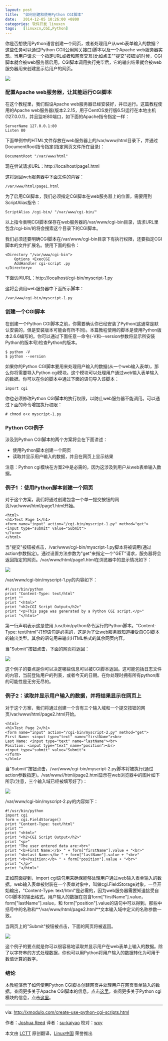 ```yaml
---
layout: post
title:	"如何创建和使用Python CGI脚本"
date:	2014-12-05 10:26:00 +0800 
categories:	软件开发 linuxcn 
tags:	[linuxcn,CGI,Python]
---
```



你是否想使用Python语言创建一个网页，或者处理用户从web表单输入的数据？这些任务可以通过Python CGI(公用网关接口)脚本以及一个Apache web服务器实现。当用户请求一个指定URL或者和网页交互(比如点击""提交"按钮)的时候，CGI脚本就会被web服务器启用。CGI脚本调用执行完毕后，它的输出结果就会被web服务器用来创建显示给用户的网页。


![](/Asserts/Images/album/201412/04/232938y1l1ttm7mmmjjmmk.png)


### 配置Apache web服务器，让其能运行CGI脚本


在这个教程里，我们假设Apache web服务器已经安装好，并已运行。这篇教程使用的Apache web服务器(版本2.2.15，用于CentOS发行版6.5)运行在本地主机(127.0.0.1)，并且监听80端口，如下面的Apache指令指定一样：



```
ServerName 127.0.0.1:80
Listen 80

```

下面举例中的HTML文件存放在web服务器上的/var/www/html目录下，并通过DocumentRoot指令指定(指定网页文件所在目录)：



```
DocumentRoot "/var/www/html"

```

现在尝试请求URL：http://localhost/page1.html


这将返回web服务器中下面文件的内容：



```
/var/www/html/page1.html

```

为了启用CGI脚本，我们必须指定CGI脚本在web服务器上的位置，需要用到ScriptAlias指令：



```
ScriptAlias /cgi-bin/ "/var/www/cgi-bin/"

```

以上指令表明CGI脚本保存在web服务器的/var/www/cgi-bin目录，请求URL里包含/cgi-bin/的将会搜索这个目录下的CGI脚本。


我们必须还要明确CGI脚本在/var/www/cgi-bin目录下有执行权限，还要指定CGI脚本的文件扩展名。使用下面的指令：



```
<Directory "/var/www/cgi-bin">
    Options +ExecCGI
    AddHandler cgi-script .py
</Directory>

```

下面访问URL：http://localhost/cgi-bin/myscript-1.py


这将会调用web服务器中下面所示脚本：



```
/var/www/cgi-bin/myscript-1.py

```

### 创建一个CGI脚本


在创建一个Python CGI脚本之前，你需要确认你已经安装了Python(这通常是默认安装的，但是安装版本可能会有所不同)。本篇教程使用的脚本是使用Python版本2.6.6编写的。你可以通过下面任意一命令(-V和--version参数将显示所安装Python的版本号)检查Python的版本。



```
$ python -V
$ python --version

```

如果你的Python CGI脚本要用来处理用户输入的数据(从一个web输入表单)，那么你将需要导入Python cgi模块。这个模块可以处理用户通过web输入表单输入的数据。你可以在你的脚本中通过下面的语句导入该脚本：



```
import cgi

```

你也必须修改Python CGI脚本的执行权限，以防止web服务器不能调用。可以通过下面的命令增加执行权限：



```
# chmod o+x myscript-1.py

```

### Python CGI例子


涉及到Python CGI脚本的两个方案将会在下面讲述：


* 使用Python脚本创建一个网页
* 读取并显示用户输入的数据，并且在网页上显示结果


注意：Python cgi模块在方案2中是必需的，因为这涉及到用户从web表单输入数据。


### 例子1 ：使用Python脚本创建一个网页


对于这个方案，我们将通过创建包含一个单一提交按钮的网页/var/www/html/page1.html开始。



```
<html>
<h1>Test Page 1</h1>
<form name="input" action="/cgi-bin/myscript-1.py" method="get">
<input type="submit" value="Submit">
</form>
</html>

```

当"提交"按钮被点击，/var/www/cgi-bin/myscript-1.py脚本将被调用(通过action参数指定)。通过设置方法参数为"get"来指定一个"GET"请求，服务器将会返回指定的网页。/var/www/html/page1.html在浏览器中的显示情况如下：


![](/Asserts/Images/album/201412/04/232941b1d4dd2d6axx6u54.jpg)


/var/www/cgi-bin/myscript-1.py的内容如下：



```
#!/usr/bin/python
print "Content-Type: text/html"
print ""
print "<html>"
print "<h2>CGI Script Output</h2>"
print "<p>This page was generated by a Python CGI script.</p>"
print "</html>" 

```

第一行声明表示这是使用 /usr/bin/python命令运行的Python脚本。"Content-Type: text/html"打印语句是必需的，这是为了让web服务器知道接受自CGI脚本的输出类型。其余的语句用来输出HTML格式的其余网页内容。


当"Submit"按钮点击，下面的网页将返回：


![](/Asserts/Images/album/201412/04/232943rn7iiws4g8z8pp78.jpg)


这个例子的要点是你可以决定哪些信息可以被CGI脚本返回。这可能包括日志文件的内容，当前登陆用户的列表，或者今天的日期。在你处理时拥有所有python库的可能性是无穷无尽的。


### 例子2：读取并显示用户输入的数据，并将结果显示在网页上


对于这个方案，我们将通过创建一个含有三个输入域和一个提交按钮的网页/var/www/html/page2.html开始。



```
<html>
<h1>Test Page 2</h1>
<form name="input" action="/cgi-bin/myscript-2.py" method="get">
First Name: <input type="text" name="firstName"><br>
Last Name: <input type="text" name="lastName"><br>
Position: <input type="text" name="position"><br>
<input type="submit" value="Submit"> 
</form>
</html>

```

当"Submit"按钮点击，/var/www/cgi-bin/myscript-2.py脚本将被执行(通过action参数指定)。/var/www//html/page2.html显示在web浏览器中的图片如下所示(注意，三个输入域已经被填写好了)：


![](/Asserts/Images/album/201412/04/232945rje944yen44u84m1.jpg)


/var/www/cgi-bin/myscript-2.py的内容如下：



```
#!/usr/bin/python
import cgi
form = cgi.FieldStorage()
print "Content-Type: text/html"
print ""
print "<html>"
print "<h2>CGI Script Output</h2>"
print "<p>"
print "The user entered data are:<br>"
print "<b>First Name:</b> " + form["firstName"].value + "<br>"
print "<b>Last Name:</b> " + form["lastName"].value + "<br>"
print "<b>Position:</b> " + form["position"].value + "<br>"
print "</p>"
print "</html>"

```

正如前面提到，import cgi语句用来确保能够处理用户通过web输入表单输入的数据。web输入表单被封装在一个表单对象中，叫做cgi.FieldStorage对象。一旦开始输出，"Content-Type: text/html"是必需的，因为web服务器需要知道接受自CGI脚本的输出格式。用户输入的数据在包含form["firstName"].value，form["lastName"].value，和 form["position"].value的语句中可以得到。那些中括号中的名称和**/var/www/html/page2.html**文本输入域中定义的名称参数一致。


当网页上的"Submit"按钮被点击，下面的网页将被返回。


![](/Asserts/Images/album/201412/04/232946w442bc70r7ebczwz.jpg)


这个例子的要点就是你可以很容易地读取并显示用户在web表单上输入的数据。除了以字符串的方式处理数据，你也可以用Python将用户输入的数据转化为可用于数值计算的数字。


### 结论


本教程演示了如何使用Python CGI脚本创建网页并处理用户在网页表单输入的数据。查阅更多关于Apache CGI脚本的信息，点击[这里](http://httpd.apache.org/docs/2.2/howto/cgi.html)。查阅更多关于Python cgi模块的信息，点击[这里](https://docs.python.org/2/library/cgi.html#module-cgi)。




---


via: <http://xmodulo.com/create-use-python-cgi-scripts.html>


作者：[Joshua Reed](http://xmodulo.com/author/joshua) 译者：[su-kaiyao](https://github.com/su-kaiyao) 校对：[wxy](https://github.com/wxy)


本文由 [LCTT](https://github.com/LCTT/TranslateProject) 原创翻译，[Linux中国](http://linux.cn/) 荣誉推出
